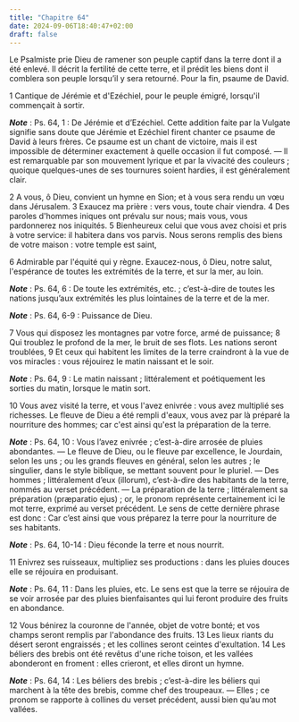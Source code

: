 ```yaml
---
title: "Chapitre 64"
date: 2024-09-06T18:40:47+02:00
draft: false
---
```



Le Psalmiste prie Dieu de ramener son peuple captif dans la terre dont il a été enlevé.
Il décrit la fertilité de cette terre, et il prédit les biens dont il comblera son peuple lorsqu’il y sera retourné.
Pour la fin, psaume de David.


1 Cantique de Jérémie et d'Ezéchiel, pour le peuple émigré, lorsqu'il commençait à sortir.

***Note*** :  Ps. 64, 1 : De Jérémie et d’Ezéchiel. Cette addition faite par la Vulgate signifie sans doute que Jérémie et Ezéchiel firent chanter ce psaume de David à leurs frères. Ce psaume est un chant de victoire, mais il est impossible de déterminer exactement à quelle occasion il fut composé. ― Il est remarquable par son mouvement lyrique et par la vivacité des couleurs ; quoique quelques-unes de ses tournures soient hardies, il est généralement clair.


2 A vous, ô Dieu, convient un hymne en Sion; et à vous sera rendu un vœu dans Jérusalem. 3 Exaucez ma prière : vers vous, toute chair viendra. 4 Des paroles d'hommes iniques ont prévalu sur nous; mais vous, vous pardonnerez nos iniquités. 5 Bienheureux celui que vous avez choisi et pris à votre service: il habitera dans vos parvis. Nous serons remplis des biens de votre maison : votre temple est saint,


6 Admirable par l'équité qui y règne. Exaucez-nous, ô Dieu, notre salut, l'espérance de toutes les extrémités de la terre, et sur la mer, au loin.

***Note*** :  Ps. 64, 6 : De toute les extrémités, etc. ; c’est-à-dire de toutes les nations jusqu’aux extrémités les plus lointaines de la terre et de la mer.

***Note*** :  Ps. 64, 6-9 : Puissance de Dieu.

7 Vous qui disposez les montagnes par votre force, armé de puissance; 8 Qui troublez le profond de la mer, le bruit de ses flots. Les nations seront troublées, 9 Et ceux qui habitent les limites de la terre craindront à la vue de vos miracles : vous réjouirez le matin naissant et le soir.

***Note*** :  Ps. 64, 9 : Le matin naissant ; littéralement et poétiquement les sorties du matin, lorsque le matin sort.


10 Vous avez visité la terre, et vous l'avez enivrée : vous avez multiplié ses richesses. Le fleuve de Dieu a été rempli d'eaux, vous avez par là préparé la nourriture des hommes; car c'est ainsi qu'est la préparation de la terre.

***Note*** :  Ps. 64, 10 : Vous l’avez enivrée ; c’est-à-dire arrosée de pluies abondantes. ― Le fleuve de Dieu, ou le fleuve par excellence, le Jourdain, selon les uns ; ou les grands fleuves en général, selon les autres ; le singulier, dans le style biblique, se mettant souvent pour le pluriel. ― Des hommes ; littéralement d’eux (illorum), c’est-à-dire des habitants de la terre, nommés au verset précédent. ― La préparation de la terre ; littéralement sa préparation (præparatio ejus) ; or, le pronom représente certainement ici le mot terre, exprimé au verset précédent. Le sens de cette dernière phrase est donc : Car c’est ainsi que vous préparez la terre pour la nourriture de ses habitants.

***Note*** :  Ps. 64, 10-14 : Dieu féconde la terre et nous nourrit.

11 Enivrez ses ruisseaux, multipliez ses productions : dans les pluies douces elle se réjouira en produisant.

***Note*** :  Ps. 64, 11 : Dans les pluies, etc. Le sens est que la terre se réjouira de se voir arrosée par des pluies bienfaisantes qui lui feront produire des fruits en abondance.

12 Vous bénirez la couronne de l'année, objet de votre bonté; et vos champs seront remplis par l'abondance des fruits. 13 Les lieux riants du désert seront engraissés ; et les collines seront ceintes d'exultation. 14 Les béliers des brebis ont été revêtus d'une riche toison, et les vallées abonderont en froment : elles crieront, et elles diront un hymne.

***Note*** :  Ps. 64, 14 : Les béliers des brebis ; c’est-à-dire les béliers qui marchent à la tête des brebis, comme chef des troupeaux. ― Elles ; ce pronom se rapporte à collines du verset précédent, aussi bien qu’au mot vallées.

